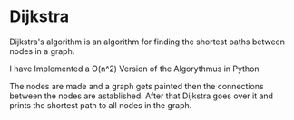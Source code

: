 # Dijkstra
Dijkstra's algorithm is an algorithm for finding the shortest paths between nodes in a graph.

I have Implemented a O(n^2) Version of the Algorythmus in Python

The nodes are made and a graph gets painted then the connections between the nodes are astablished. After that Dijkstra goes over it and prints the shortest path to all nodes in the graph.
